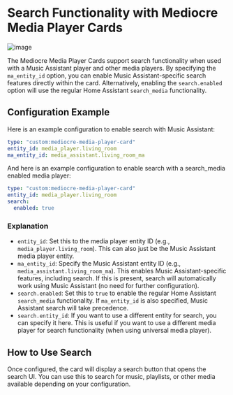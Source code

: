 # Search Functionality with Mediocre Media Player Cards

![image](https://github.com/user-attachments/assets/2cc64202-a8da-44e1-a7a7-df3941a3ff38)

The Mediocre Media Player Cards support search functionality when used with a Music Assistant player and other media players. By specifying the `ma_entity_id` option, you can enable Music Assistant-specific search features directly within the card. Alternatively, enabling the `search.enabled` option will use the regular Home Assistant `search_media` functionality.

## Configuration Example

Here is an example configuration to enable search with Music Assistant:

```yaml
type: "custom:mediocre-media-player-card"
entity_id: media_player.living_room
ma_entity_id: media_assistant.living_room_ma
```

And here is an example configuration to enable search with a search_media enabled media player:

```yaml
type: "custom:mediocre-media-player-card"
entity_id: media_player.living_room
search:
  enabled: true
```

### Explanation

- `entity_id`: Set this to the media player entity ID (e.g., `media_player.living_room`). This can also just be the Music Assistant media player entity.
- `ma_entity_id`: Specify the Music Assistant entity ID (e.g., `media_assistant.living_room_ma`). This enables Music Assistant-specific features, including search. If this is present, search will automatically work using Music Assistant (no need for further configuration).
- `search.enabled`: Set this to `true` to enable the regular Home Assistant `search_media` functionality. If `ma_entity_id` is also specified, Music Assistant search will take precedence.
- `search.entity_id`: If you want to use a different entity for search, you can specify it here. This is useful if you want to use a different media player for search functionality (when using universal media player).

## How to Use Search

Once configured, the card will display a search button that opens the search UI. You can use this to search for music, playlists, or other media available depending on your configuration.
